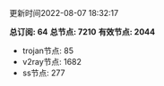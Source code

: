 更新时间2022-08-07 18:32:17

**总订阅: 64**
**总节点: 7210**
**有效节点: 2044**
- trojan节点: 85
- v2ray节点: 1682
- ss节点: 277

